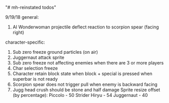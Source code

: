 "# mh-reinstated todos" 

9/19/18
general:
1. AI
Wonderwoman projectile deflect reaction to scorpion spear (facing right)

character-specific:

1. Sub zero freeze ground particles (on air)
2. Juggernaut attack sprite
3. Sub zero freeze not affecting enemies when there are 3 or more players
4. Char selection freeze
5. Character retain block state when block + special is pressed when superbar is not ready
6. Scorpion spear does not trigger pull when enemy is backward facing
7. Jugg head crush should be stone and half damage
Sprite resize offset (by percentage):
Piccolo - 50
Strider Hiryu - 54
Juggernaut - 40